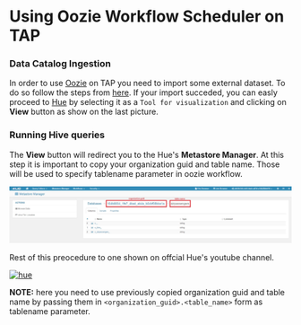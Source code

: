 # Using Oozie Workflow Scheduler on TAP

### Data Catalog Ingestion

In order to use [Oozie](http://oozie.apache.org/) on TAP you need to import some external dataset.
To do so follow the steps from [here](https://github.com/trustedanalytics/platform-wiki-0.7/wiki/Data-Catalog-Ingestion).
If your import succeded, you can easly proceed to [Hue](http://gethue.com/) by selecting it as a `Tool for visualization` and clicking on **View** button as show on the last picture. 

### Running Hive queries

The **View** button will redirect you to the Hue's **Metastore Manager**. At this step it is important to copy
your organization guid and table name. Those will be used to specify tablename parameter in oozie workflow.

![](https://github.com/pprzekwa/FAQs/blob/DPNG-9509-oozie-usage/images/oozie_man/org_table_copy.jpg)

Rest of this preocedure to one shown on offcial Hue's youtube channel.

[![hue](https://www.youtube.com/watch?v=l7K-2M_StsY/0.jpg)](https://www.youtube.com/watch?v=l7K-2M_StsY)

**NOTE:** here you need to use previously copied organization guid and table name by passing them in `<organization_guid>.<table_name>` form as tablename parameter. 





